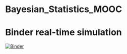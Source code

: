 # Bayesian_Statistics_MOOC

# Binder real-time simulation
[![Binder](http://35.194.9.209/badge_logo.svg)](http://35.194.9.209/v2/gh/son520804/Bayesian_Statistics_MOOC/HEAD)
